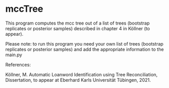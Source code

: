 # mccTree



This program computes the mcc tree out of a list of trees (bootstrap replicates or posterior samples) described in chapter 4 in Köllner (to appear).

Please note: to run this program you need your own list of trees (bootstrap replicates or posterior samples) and add the appropriate information to the main.py

References:

Köllner, M. Automatic Loanword Identification using Tree Reconciliation, Dissertation, to appear at Eberhard Karls Universität Tübingen, 2021.
